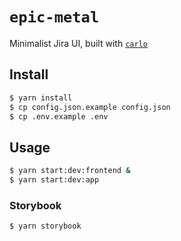 # `epic-metal`

Minimalist Jira UI, built with [`carlo`](https://github.com/GoogleChromeLabs/carlo)

## Install

```sh
$ yarn install
$ cp config.json.example config.json
$ cp .env.example .env
```

## Usage

```sh
$ yarn start:dev:frontend &
$ yarn start:dev:app
```

### Storybook

```sh
$ yarn storybook
```
